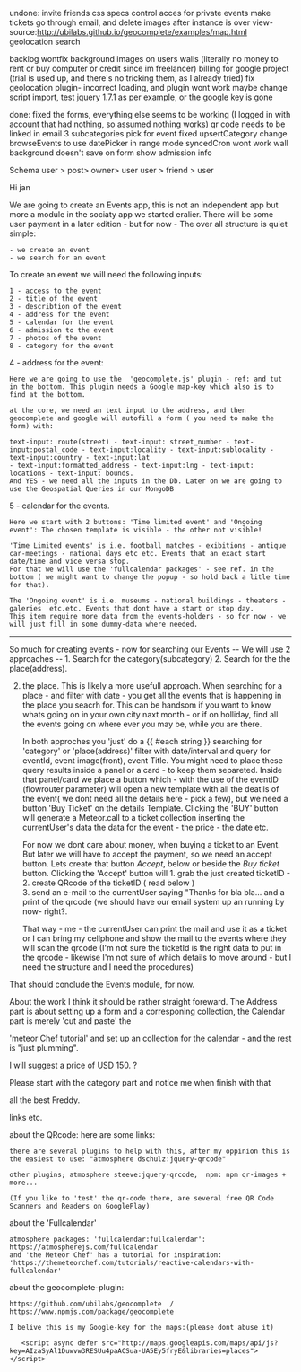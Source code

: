 undone:
invite friends
css specs
control acces for private events
make tickets go through email, and delete images after instance is over
 view-source:http://ubilabs.github.io/geocomplete/examples/map.html
geolocation search

backlog
wontfix
background images on users walls (literally no money to rent or buy computer or credit since im freelancer)
billing for google project (trial is used up, and there's no tricking them, as I already tried)
fix geolocation plugin- incorrect loading, and plugin wont work maybe change script import, test jquery 1.7.1 as per example, or the google key is gone

done:
fixed the forms, everything else seems to be working (I logged in with account that had nothing, so assumed nothing works)
qr code needs to be linked in email
3 subcategories pick for event
fixed upsertCategory
change browseEvents to use datePicker in range mode
syncedCron wont work
wall background doesn't save on form
show admission info

Schema
user > post> owner> user
user > friend > user


Hi jan

We are going to create an Events app, this is not an independent app but more a module in the sociaty app we started eralier.
There will be some user payment in a later edition - but for now - The over all structure is quiet simple:

	- we create an event
	- we search for an event

To create an event we will need the following inputs:

	1 - access to the event
	2 - title of the event
	3 - describtion of the event
	4 - address for the event
	5 - calendar for the event
	6 - admission to the event
	7 - photos of the event
	8 - category for the event


4 - address for the event:
	
	Here we are going to use the  'geocomplete.js' plugin - ref: and tut in the bottom. This plugin needs a Google map-key which also is to find at the bottom.

	at the core, we need an text input to the address, and then geocomplete and google will autofill a form ( you need to make the form) with:

	text-input: route(street) - text-input: street_number - text-input:postal_code - text-input:locality - text-input:sublocality - text-input:country - text-input:lat 
	- text-input:formatted_address - text-input:lng - text-input: locations - text-input: bounds.	
	And YES - we need all the inputs in the Db. Later on we are going to use the Geospatial Queries in our MongoDB 

5 - calendar for the events.

	Here we start with 2 buttons: 'Time limited event' and 'Ongoing event': The chosen template is visible - the other not visible!

	'Time Limited events' is i.e. football matches - exibitions - antique car-meetings - national days etc etc. Events that an exact start date/time and vice versa stop.
	For that we will use the 'fullcalendar packages' - see ref. in the bottom ( we might want to change the popup - so hold back a litle time for that).

	The 'Ongoing event' is i.e. museums - national buildings - theaters - galeries  etc.etc. Events that dont have a start or stop day.
	This item require more data from the events-holders - so for now - we will just fill in some dummy-data where needed.
 
------------------------------------------------------------
So much for creating events - now for searching our Events -- We  will use 2 approaches -- 1. Search for the category(subcategory)   2. Search for the the place(address).

2.	the place. This is likely a more usefull approach. When searching for a place - and filter with date - you get all the events that is happening in the place you seacrh for.
	This can be handsom if you want to know whats going on in your own city naxt month - or if on holliday, find all the events going on where ever you may be, while you are there.

	In both approches you 'just' do a {{ #each string }} searching for 'category' or 'place(address)' filter with date/interval and query for eventId,  event image(front), event Title. 
	You might need to place these query results inside a panel or a card - to keep them separeted. Inside that panel/card we place a button which - with the use of the eventID 
	(flowrouter parameter) will open a new template with all the deatils of the event( we dont need all the details here - pick a few), but we need a button 'Buy Ticket' on the 
	details Template. Clicking the 'BUY' button will generate a Meteor.call to a ticket collection inserting the currentUser's data the data for the event - the price - the date etc.
	
	For now we dont care about money, when buying a ticket to an Event. But later we will have to accept the payment, so we need an accept button. Lets create that button *Accept*, 
	below or beside the *Buy ticket* button. Clicking the 'Accept' button will 
		1. grab the just created ticketID - 
		2. create QRcode of the ticketID ( read below )  
		3. send an e-mail to the currentUser saying "Thanks for bla bla... and a print of the qrcode (we should have our email system up an running by now- right?. 

	That way - me - the currentUser can print the mail and use it as a ticket or I can bring my cellphone and show the mail to the events where they will scan the qrcode
	(I'm not sure the ticketId is the right data to put in the qrcode - likewise I'm not sure of which details to  move around - but I need the structure and I need the procedures)

	
That should conclude the Events module, for now.

About the work I think it should be rather straight foreward. The Address part is about setting up a form and a corresponing collection, the Calendar part is merely 'cut and paste' the 

'meteor Chef tutorial' and set up an collection for the calendar - and the rest is "just plumming". 

I will suggest a price of USD 150.  ?

Please start with the category part and notice me when finish with that

all the best Freddy.


links etc.

about the QRcode: here are some links:
	
	there are several plugins to help with this, after my oppinion this is the easiest to use: "atmosphere dschulz:jquery-qrcode"

	other plugins; atmosphere steeve:jquery-qrcode,  npm: npm qr-images + more...
	
	(If you like to 'test' the qr-code there, are several free QR Code Scanners and Readers on GooglePlay)

about the 'Fullcalendar'

	atmosphere packages: 'fullcalendar:fullcalendar': https://atmospherejs.com/fullcalendar
	and 'the Meteor Chef' has a tutorial for inspiration: 'https://themeteorchef.com/tutorials/reactive-calendars-with-fullcalendar'

about the geocomplete-plugin:

	https://github.com/ubilabs/geocomplete  /  https://www.npmjs.com/package/geocomplete

	I belive this is my Google-key for the maps:(please dont abuse it)

	   <script async defer src="http://maps.googleapis.com/maps/api/js?key=AIzaSyAl1Duwvw3RESUu4paACSua-UA5Ey5fryE&libraries=places"></script>
